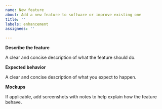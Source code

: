 ```yaml
---
name: New feature
about: Add a new feature to software or improve existing one
title: ''
labels: enhancement
assignees: ''

---
```


**Describe the feature**

A clear and concise description of what the feature should do.

**Expected behavior**

A clear and concise description of what you expect to happen.

**Mockups**

If applicable, add screenshots with notes to help explain how the feature behave.
